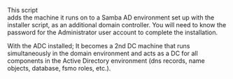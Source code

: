This script <br>
adds the machine it runs on to a Samba AD environment set up with the installer script, as an additional domain controller.
You will need to know the password for the Administrator user account to complete the installation.

With the ADC installed;
It becomes a 2nd DC machine that runs simultaneously in the domain environment and acts as a DC for all components in the Active Directory environment (dns records, name objects, database, fsmo roles, etc.).
